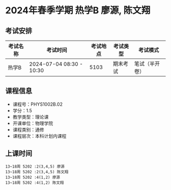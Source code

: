 # 2024年春季学期 热学B 廖源, 陈文翔




## 考试安排

| 考试名称 | 考试时间 | 考试地点 | 考试类型 | 考试模式 |
| -------- | -------- | -------- | -------- | -------- |
| 热学B | 2024-07-04 08:30 - 10:30 | 5103 | 期末考试 | 笔试（半开卷） |





## 课程信息

- 课程号：PHYS1002B.02
- 学分：1.5
- 教学类型：理论课
- 开课单位：物理学院
- 课程类别：通修
- 课程层次：本科计划内课程

## 上课时间

```
13~18周 5202 :2(3,4,5) 廖源
13~18周 5202 :2(3,4,5) 陈文翔
13~18周 5202 :4(1,2) 廖源
13~18周 5202 :4(1,2) 陈文翔
```

